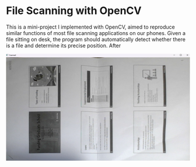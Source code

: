 # File Scanning with OpenCV
This is a mini-project I implemented with OpenCV, aimed to reproduce similar functions of most file scanning applications on our phones. Given a file sitting on desk, the program should automatically detect whether there is a file and determine its precise position. After 

![My Image](./scanned.png)
